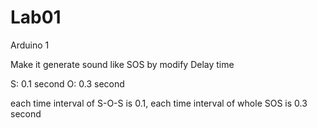 # Lab01
Arduino 1

Make it generate sound like SOS by modify Delay time

S: 0.1 second
O: 0.3 second

each time interval of S-O-S is 0.1, each time interval of whole SOS is 0.3 second 

